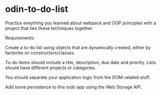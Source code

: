 # odin-to-do-list

Practice eveything you learned about webpack and OOP principles with a project that ties these techniques together.

Requirements:

Create a to-do list using objects that are dynamically created, either by factories on constructors/classes.

To-do items should include a title, description, due date and priority. Lists should have different projects or categories.

You should separate your application logic from the DOM-related stuff.

Add some persistence to this todo app using the Web Storage API.

